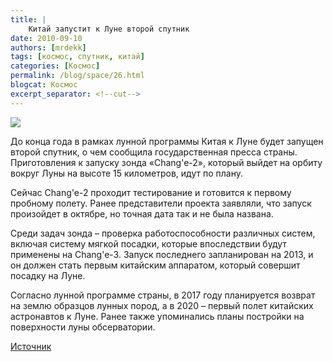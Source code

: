 ```yaml
---
title: |
    Китай запустит к Луне второй спутник
date: 2010-09-10
authors: [mrdekk]
tags: [космос, спутник, китай]
categories: [Космос]
permalink: /blog/space/26.html
blogcat: Космос
excerpt_separator: <!--cut-->
---
```



![](http://itw66.ru/uploads/images/00/00/01/2010/09/10/83e113.jpg)


До конца года в рамках лунной программы Китая к Луне будет запущен второй спутник, о чем сообщила государственная пресса страны. Приготовления к запуску зонда «Chang'e-2», который выйдет на орбиту вокруг Луны на высоте 15 километров, идут по плану.


<!--cut-->


Сейчас Chang'e-2 проходит тестирование и готовится к первому пробному полету. Ранее представители проекта заявляли, что запуск произойдет в октябре, но точная дата так и не была названа.


Среди задач зонда – проверка работоспособности различных систем, включая систему мягкой посадки, которые впоследствии будут применены на Chang'e-3. Запуск последнего запланирован на 2013, и он должен стать первым китайским аппаратом, который совершит посадку на Луне.

Согласно лунной программе страны, в 2017 году планируется возврат на землю образцов лунных пород, а в 2020 – первый полет китайских астронавтов к Луне. Ранее также упоминались планы постройки на поверхности луны обсерватории.

[Источник](http://iscience.ru/2010/09/10/kitaj-zapustit-k-lune-vtoroj-sputnik/)
